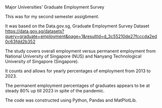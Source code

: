  Major Universities' Graduate Employment Survey

This was for my second semester assigbment.

It was based on the Data.gov.sg, Graduate Employment Survey Dataset
https://data.gov.sg/datasets?query=graduate+employment&page=1&resultId=d_3c55210de27fcccda2ed0c63fdd2b352

The study covers overall employment versus permanent employment from National University of Singapore (NUS) and Nanyang Technological University of Singapore (Singapore).

It counts and allows for yearly percentages of employment from 2013 to 2023.

The permanent employment percentages of graduates appears to be at steady 80% up till 2023 in spite of the pandemic.

The code was constructed using Python, Pandas and MatPlotLib.
